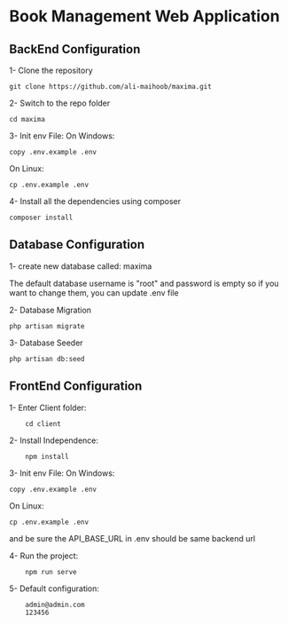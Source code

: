 # Book Management Web Application

## BackEnd Configuration

1- Clone the repository

    git clone https://github.com/ali-maihoob/maxima.git

2- Switch to the repo folder

    cd maxima

3- Init env File:
On Windows:

    copy .env.example .env
On Linux:

    cp .env.example .env

4- Install all the dependencies using composer

    composer install

## Database Configuration
1- create new database called: maxima


The default database username is "root" and password is empty so if you want to change them, you can update .env file

2- Database Migration

    php artisan migrate

3- Database Seeder

    php artisan db:seed


## FrontEnd Configuration

1- Enter Client folder:

        cd client

2- Install Independence:

        npm install

3- Init env File:
On Windows:

    copy .env.example .env
On Linux:

    cp .env.example .env

and be sure the API_BASE_URL in .env should be same backend url

4- Run the project:

        npm run serve

5- Default configuration:

        admin@admin.com
        123456
